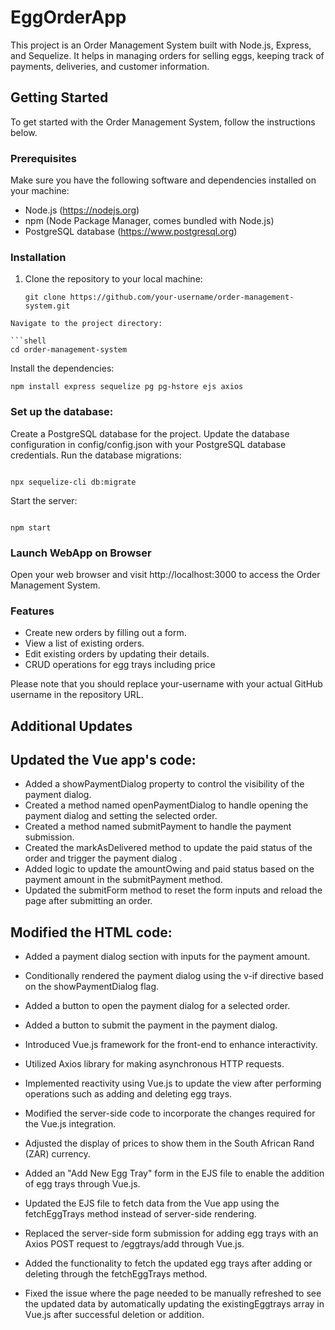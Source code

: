 # EggOrderApp

This project is an Order Management System built with Node.js, Express, and Sequelize. It helps in managing orders for selling eggs, keeping track of payments, deliveries, and customer information.

## Getting Started

To get started with the Order Management System, follow the instructions below.

### Prerequisites

Make sure you have the following software and dependencies installed on your machine:

- Node.js (https://nodejs.org)
- npm (Node Package Manager, comes bundled with Node.js)
- PostgreSQL database (https://www.postgresql.org)

### Installation

1. Clone the repository to your local machine:

   ```shell
   git clone https://github.com/your-username/order-management-system.git
```
Navigate to the project directory:

```shell
cd order-management-system
```
Install the dependencies:

```shell
npm install express sequelize pg pg-hstore ejs axios
```
### Set up the database:

Create a PostgreSQL database for the project.
Update the database configuration in config/config.json with your PostgreSQL database credentials.
Run the database migrations:

```shell

npx sequelize-cli db:migrate
```

Start the server:

```shell

npm start
```

### Launch WebApp on Browser
Open your web browser and visit http://localhost:3000 to access the Order Management System.

### Features
+ Create new orders by filling out a form.
+ View a list of existing orders.
+ Edit existing orders by updating their details.
+ CRUD operations for egg trays including price 

Please note that you should replace your-username with your actual GitHub username in the repository URL.

## Additional Updates

## Updated the Vue app's code:

* Added a showPaymentDialog property to control the visibility of the payment dialog.
* Created a method named openPaymentDialog to handle opening the payment dialog and setting the selected order.
* Created a method named submitPayment to handle the payment submission.
* Created the markAsDelivered method to update the paid status of the order and trigger the payment dialog .
* Added logic to update the amountOwing and paid status based on the payment amount in the submitPayment method.
* Updated the submitForm method to reset the form inputs and reload the page after submitting an order.

## Modified the HTML code:

* Added a payment dialog section with inputs for the payment amount.
* Conditionally rendered the payment dialog using the v-if directive based on the showPaymentDialog flag.
* Added a button to open the payment dialog for a selected order.
* Added a button to submit the payment in the payment dialog.

* Introduced Vue.js framework for the front-end to enhance interactivity.
* Utilized Axios library for making asynchronous HTTP requests.
* Implemented reactivity using Vue.js to update the view after performing operations such as adding and deleting egg trays.
* Modified the server-side code to incorporate the changes required for the Vue.js integration.
* Adjusted the display of prices to show them in the South African Rand (ZAR) currency.
* Added an "Add New Egg Tray" form in the EJS file to enable the addition of egg trays through Vue.js.
* Updated the EJS file to fetch data from the Vue app using the fetchEggTrays method instead of server-side rendering.
* Replaced the server-side form submission for adding egg trays with an Axios POST request to /eggtrays/add through Vue.js.
* Added the functionality to fetch the updated egg trays after adding or deleting through the fetchEggTrays method.
* Fixed the issue where the page needed to be manually refreshed to see the updated data by automatically updating the existingEggtrays array in Vue.js after successful deletion or addition.

